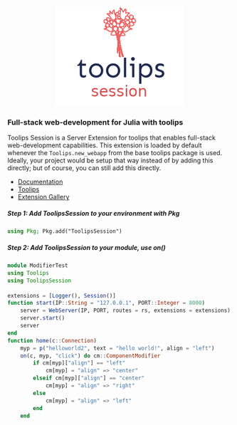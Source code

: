 <div align = "center"><img src = "https://github.com/ChifiSource/image_dump/blob/main/toolips/toolipssession.png" href = "https://toolips.app"></img></div>

### Full-stack web-development for Julia with toolips
Toolips Session is a Server Extension for toolips that enables full-stack web-development capabilities. This extension is loaded by default whenever the `Toolips.new_webapp` from the base toolips package is used. Ideally, your project would be setup that way instead of by adding this directly; but of course, you can still add this directly.
- [Documentation](https://doc.toolips.app/extensions/toolips_session/)
- [Toolips](https://github.com/ChifiSource/Toolips.jl)
- [Extension Gallery](https://toolips.app/?page=gallery&selected=session)
##### Step 1: Add ToolipsSession to your environment with Pkg
```julia
using Pkg; Pkg.add("ToolipsSession")
```
##### Step 2: Add ToolipsSession to your module, use on()
```julia
module ModifierTest
using Toolips
using ToolipsSession

extensions = [Logger(), Session()]
function start(IP::String = "127.0.0.1", PORT::Integer = 8000)
    server = WebServer(IP, PORT, routes = rs, extensions = extensions)
    server.start()
    server
end
function home(c::Connection)
    myp = p("helloworld2", text = "hello world!", align = "left")
    on(c, myp, "click") do cm::ComponentModifier
        if cm[myp]["align"] == "left"
            cm[myp] = "align" => "center"
        elseif cm[myp]["align"] == "center"
            cm[myp] = "align" => "right"
        else
            cm[myp] = "align" => "left"
        end
    end
```
